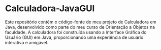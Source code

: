 # Calculadora-JavaGUI
Este repositório contém o código-fonte do meu projeto de Calculadora em Java, desenvolvido como parte do meu curso de Orientação a Objetos na faculdade. A calculadora foi construída usando a Interface Gráfica do Usuário (GUI) em Java, proporcionando uma experiência de usuário interativa e amigável.
